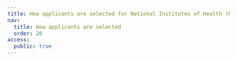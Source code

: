 ```yaml
---
title: How applicants are selected for National Institutes of Health (NIH) Postbaccalaureate Research Training Program
nav:
  title: How applicants are selected
  order: 20
access:
  public: true
---
```


